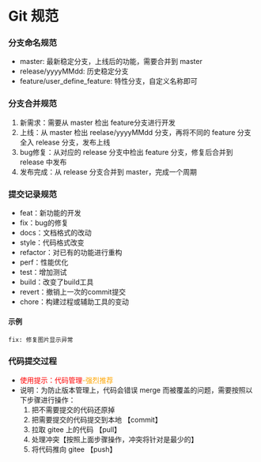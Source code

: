 # Git 规范

### 分支命名规范
- master: 最新稳定分支，上线后的功能，需要合并到 master
- release/yyyyMMdd: 历史稳定分支
- feature/user_define_feature: 特性分支，自定义名称即可


### 分支合并规范
1. 新需求：需要从 master 检出 feature分支进行开发 
2. 上线：从 master 检出 reelase/yyyyMMdd 分支，再将不同的 feature 分支全入 release 分支，发布上线
3. bug修复：从对应的 release 分支中检出 feature 分支，修复后合并到 release 中发布
4. 发布完成：从 release 分支合并到 master，完成一个周期

### 提交记录规范
- feat：新功能的开发
- fix：bug的修复
- docs：文档格式的改动
- style：代码格式改变
- refactor：对已有的功能进行重构
- perf：性能优化
- test：增加测试
- build：改变了build工具
- revert：撤销上一次的commit提交
- chore：构建过程或辅助工具的变动

#### 示例
```shell
fix: 修复图片显示异常
```

### 代码提交过程
- <span style="color:red">使用提示：代码管理</span><span style="color:orange">-强烈推荐</span>
- 说明：为防止版本管理上，代码会错误  merge 而被覆盖的问题，需要按照以下步骤进行操作：
    1. 把不需要提交的代码还原掉
    2. 把需要提交的代码提交到本地 【commit】
    3. 拉取 gitee 上的代码 【pull】
    4. 处理冲突【按照上面步骤操作，冲突将针对是最少的】
    5. 将代码推向 gitee 【push】
